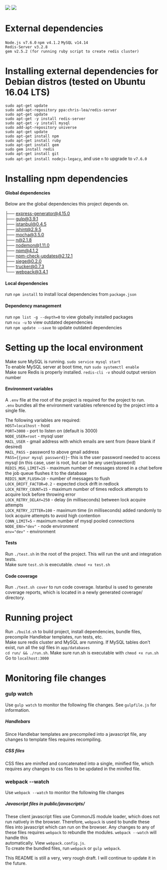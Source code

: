 ![](https://api.travis-ci.org/billxiong24/node-chat.svg?branch=travis)  ![](https://david-dm.org/billxiong24/node-chat.svg)  
  
    
# External dependencies  
`Node.js v7.6.0`
`npm v4.1.2`
`MySQL v14.14`  
`Redis-Server v3.2.8`  
`gem v2.5.2 (for running ruby script to create redis cluster)`  


# Installing external dependencies for Debian distros (tested on Ubuntu 16.04 LTS)
`sudo apt-get update`  
`sudo add-apt-repository ppa:chris-lea/redis-server`  
`sudo apt-get update`  
`sudo apt-get -y install redis-server`  
`sudo apt-get -y install mysql`  
`sudo add-apt-repository universe`  
`sudo apt-get update`  
`sudo apt-get install npm`  
`sudo apt-get install ruby`  
`sudo apt-get install gem`  
`sudo gem install redis`  
`sudo apt-get install git`  
`sudo apt-get install nodejs-legacy`, and use `n` to upgrade to `v7.6.0`  
    
# Installing npm dependencies  
#### Global dependencies  
Below are the global dependencies this project depends on.  
      
├── express-generator@4.15.0  
├── gulp@3.9.1  
├── istanbul@0.4.5  
├── jshint@2.9.5  
├── mocha@3.5.0  
├── n@2.1.8  
├── nodemon@1.11.0  
├── npm@4.1.2  
├── npm-check-updates@2.12.1  
├── siege@0.2.0  
├── trucker@0.7.3  
└── webpack@3.4.1  
  
#### Local dependencies  
run `npm install` to install local dependencies from `package.json`  

#### Dependency management  
run `npm list -g --depth=0` to view globally installed packages  
run `ncu -u` to view outdated dependencies  
run `npm update --save` to update outdated dependencies  

# Setting up the local environment
  
Make sure MySQL is running. `sudo service mysql start`  
To enable MySQL server at boot time, run `sudo systemctl enable`  
Make sure Redis is properly installed. `redis-cli -v` should output version number  
  
#### Environment variables  
A `.env` file at the root of the project is required for the project to run.  
`.env` bundles all the environment variables referenced by the project into a single file.  
  
The following variables are required:  
`HOST=localhost` - host  
`PORT=3000` - port to listen on (default is 3000)  
`NODE_USER=root` - mysql user   
`MAIL_USER` - gmail address with which emails are sent from (leave blank if desired)  
`MAIL_PASS` - password to above gmail address  
`PASS={{your mysql password}}`- this is the user password needed to access mysql (in this case, user is root, but can be any user/password)  
`REDIS_MSG_LIMIT=25` - maximum number of messages stored in a chat before the job queue flushes it to the database  
`REDIS_NUM_FLUSH=10` - number of messages to flush   
`LOCK_DRIFT_FACTOR=0.2` - expected clock drift in redlock      
`LOCK_RETRY_COUNT=15` - maximum number of times redlock attempts to acquire lock before throwing error  
`LOCK_RETRY_DELAY=250` - delay (in milliseconds) between lock acquire attempts  
`LOCK_RETRY_JITTER=100` - maximum time (in milliseconds) added randomly to lock acquire attempts to avoid high contention  
`CONN_LIMIT=5` - maximum number of mysql pooled connections  
`NODE_ENV="dev"` - node environment  
`env="dev"` - environment  

#### Tests
Run `./test.sh` in the root of the project. This will run the unit and integration tests.  
Make sure `test.sh` is executable. `chmod +x test.sh` 

#### Code coverage
Run `./test.sh cover` to run code coverage. Istanbul is used to generate coverage reports, which is located in a newly generated coverage/ directory.  

# Running project  
Run `./build.sh` to build project, install dependencies, bundle files, precompile Handlebar templates, run tests, etc.  
Make sure redis cluster and MySQL are running. If MySQL tables don't exist, run all the sql files in `app/databases`  
`cd run/ && ./run.sh`. Make sure run.sh is executable with `chmod +x run.sh`  
Go to `localhost:3000`  

# Monitoring file changes  

### gulp watch
Use `gulp watch` to monitor the following file changes. See `gulpfile.js` for information.  
##### Handlebars  
Since Handlebar templates are precompiled into a javascript file, any changes to template files requires recompiling.  

##### CSS files
CSS files are minifed and concatenated into a single, minified file, which requires any changes to css files to be updated in the minifed file.   
  
  
### webpack --watch 
Use `webpack --watch` to monitor the following file changes  
  
##### Javascript files in public/javascripts/  
These client javascript files use CommonJS module loader, which does not run natively in the browser. Therefore, `webpack` is used to bundle these  
files into javascript which can run on the browser. Any changes to any of these files requires `webpack` to rebundle the modules. `webpack --watch` will handle this  
automatically. View `webpack.config.js`.  
To create the bundled files, run `webpack` or `gulp webpack`.  
  
  
This README is still a very, very rough draft. I will continue to update it in the future.  
